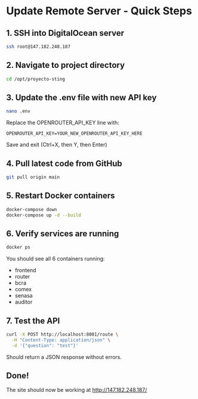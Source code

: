# Update Remote Server - Quick Steps

## 1. SSH into DigitalOcean server
```bash
ssh root@147.182.248.187
```

## 2. Navigate to project directory
```bash
cd /opt/proyecto-sting
```

## 3. Update the .env file with new API key
```bash
nano .env
```

Replace the OPENROUTER_API_KEY line with:
```
OPENROUTER_API_KEY=YOUR_NEW_OPENROUTER_API_KEY_HERE
```

Save and exit (Ctrl+X, then Y, then Enter)

## 4. Pull latest code from GitHub
```bash
git pull origin main
```

## 5. Restart Docker containers
```bash
docker-compose down
docker-compose up -d --build
```

## 6. Verify services are running
```bash
docker ps
```

You should see all 6 containers running:
- frontend
- router
- bcra
- comex
- senasa
- auditor

## 7. Test the API
```bash
curl -X POST http://localhost:8001/route \
  -H "Content-Type: application/json" \
  -d '{"question": "test"}'
```

Should return a JSON response without errors.

## Done!
The site should now be working at http://147.182.248.187/